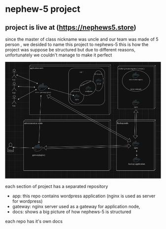 # nephew-5 project 

## project is live at (https://nephews5.store)

since the master of class nickname was uncle and our team was made of 5 person , we desided to name this project to nephews-5
this is how the project was suppose be structured but due to different reasons, unfortunately we couldn't manage to make it perfect

![arch](./assets/nephews5.png)

each section of project has a separated repository
* app: this repo contains wordpress application (nginx is used as server for wordpress)
* gateway: nginx server used as a gateway for application node,
* docs: shows a big picture of how nephews-5 is structured

each repo has it's own docs
